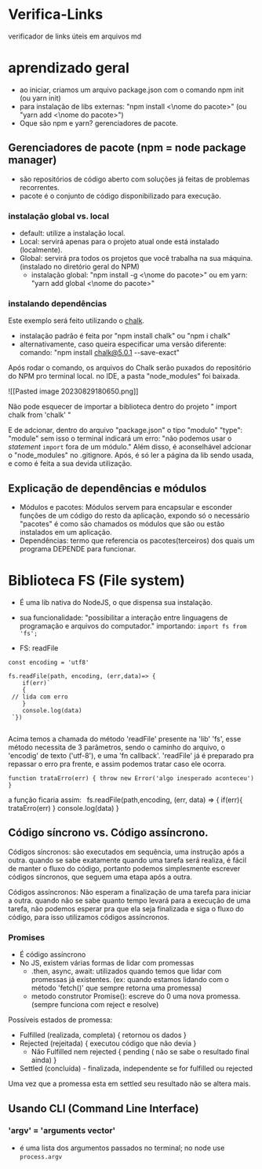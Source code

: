 # Verifica-Links
verificador de links úteis em arquivos md


# aprendizado geral

- ao iniciar, criamos um arquivo package.json com o comando npm init (ou yarn init)
- para instalação de libs externas: "npm install <\nome do pacote>" (ou "yarn add <\nome do pacote>")
- Oque são npm e yarn? gerenciadores de pacote.


## Gerenciadores de pacote (npm = node package manager)

- são repositórios de código aberto com soluções já feitas de problemas recorrentes.
- pacote é o conjunto de código disponibilizado para execução.

### instalação global vs. local

- default: utilize a instalação local.
- Local: servirá apenas para o projeto atual onde está instalado (localmente).
- Global: servirá pra todos os projetos que você trabalha na sua máquina. (instalado no diretório geral do NPM)
	- instalação global: "npm install -g <\nome do pacote>" ou em yarn: "yarn add global <\nome do pacote>"

### instalando dependências

Este exemplo será feito utilizando o [chalk](https://www.npmjs.com/package/chalk).

- instalação padrão é feita por "npm install chalk" ou "npm i chalk"
- alternativamente, caso queira especificar uma versão diferente:
	comando: "npm install chalk@5.0.1 --save-exact"

Após rodar o comando, os arquivos do Chalk serão puxados do repositório do NPM pro terminal local.
no IDE, a pasta "node_modules" foi baixada.

![[Pasted image 20230829180650.png]]

Não pode esquecer de importar a biblioteca dentro do projeto
	" import chalk from 'chalk' "

E de adcionar, dentro do arquivo "package.json"  o tipo "modulo"
	"type": "module"
sem isso o terminal indicará um erro: "não podemos usar o _statement_ `import` fora de um módulo."
Além disso, é aconselhável adcionar o "node_modules" no .gitignore.
Após, é só ler a página da lib sendo usada, e como é feita a sua devida utilização.


## Explicação de dependências e módulos

- Módulos e pacotes:
	Módulos servem para encapsular e esconder funções de um código do resto da aplicação, expondo só o necessário
	"pacotes" é como são chamados os módulos que são ou estão instalados em um aplicação.
- Dependências:
	termo que referencia os pacotes(terceiros) dos quais um programa DEPENDE para funcionar.



# Biblioteca FS (File system)

- É uma lib nativa do NodeJS, o que dispensa sua instalação.
- sua funcionalidade: "possibilitar a interação entre linguagens de programação e arquivos do computador."
 importando:
 ` import fs from 'fs'; `

- FS: readFile

`const encoding = 'utf8' `

```
fs.readFile(path, encoding, (err,data)=> { 
 	if(err)`
 	{
 // lida com erro
 	} 
 	console.log(data)
 `})
 
 ```


Acima temos a chamada do método 'readFile' presente na 'lib' 'fs', esse método necessita de 3 parâmetros, sendo o caminho do arquivo, o 'encodig' de texto ('utf-8'), e uma 'fn callback'.
'readFile' já é preparado pra repassar o erro pra frente, e assim podemos tratar caso ele ocorra.

`function trataErro(err)
{
	throw new Error('algo inesperado aconteceu')
}`

a função ficaria assim:
`
`fs.readFile(path,encoding, (err, data) => {
	if(err){
		trataErro(err)
	}
	console.log(data)
}


## Código síncrono vs. Código assíncrono.

Códigos síncronos: são executados em sequência, uma instrução após a outra.
	quando se sabe exatamente quando uma tarefa será realiza, é fácil de manter o fluxo do código, portanto podemos simplesmente escrever códigos síncronos, que seguem uma etapa após a outra.
	
Códigos assíncronos: Não esperam a finalização de uma tarefa para iniciar a outra.
	quando não se sabe quanto tempo levará para a execução de uma tarefa, não podemos esperar pra que ela seja finalizada e siga o fluxo do código, para isso utilizamos códigos assíncronos.


### Promises
- É código assíncrono
- No JS, existem várias formas de lidar com promessas
	- .then, async, await: utilizados quando temos que lidar com promessas já existentes. (ex: quando estamos lidando com o método 'fetch()' que sempre retorna uma promessa)
	- metodo construtor Promise(): escreve do 0 uma nova promessa. (sempre funciona com reject e resolve)
	
Possíveis estados de promessa:
- Fulfilled (realizada, completa) { retornou os dados }
- Rejected (rejeitada) { executou código que não devia }
	- Não Fulfilled nem rejected { pending ( não se sabe o resultado final ainda) }
- Settled (concluída) - finalizada, independente se for fulfilled ou rejected

Uma vez que a promessa esta em settled seu resultado não se altera mais.



## Usando CLI (Command Line Interface)


### 'argv' = 'arguments vector' 

- é uma lista dos argumentos passados no terminal;
 no node use `process.argv`
